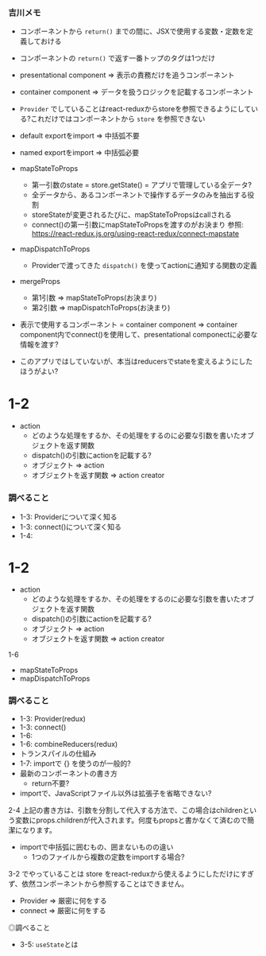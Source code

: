 ### 吉川メモ
* コンポーネントから `return()` までの間に、JSXで使用する変数・定数を定義しておける
* コンポーネントの `return()` で返す一番トップのタグは1つだけ
* presentational component => 表示の責務だけを追うコンポーネント
* container component => データを扱うロジックを記載するコンポーネント
* `Provider` でしていることはreact-reduxからstoreを参照できるようにしている?これだけではコンポーネントから `store` を参照できない
* default exportをimport => 中括弧不要
* named exportをimport => 中括弧必要
* mapStateToProps
  * 第一引数のstate = store.getState() = アプリで管理している全データ?
  * 全データから、あるコンポーネントで操作するデータのみを抽出する役割
  * storeStateが変更されるたびに、mapStateToPropsはcallされる
  * connect()の第一引数にmapStateToPropsを渡すのがお決まり
  参照: https://react-redux.js.org/using-react-redux/connect-mapstate
* mapDispatchToProps
  * Providerで渡ってきた `dispatch()` を使ってactionに通知する関数の定義
* mergeProps
  * 第1引数 => mapStateToProps(お決まり)
  * 第2引数 => mapDispatchToProps(お決まり)

* 表示で使用するコンポーネント = container component => container component内でconnect()を使用して、presentational componectに必要な情報を渡す?
* このアプリではしていないが、本当はreducersでstateを変えるようにしたほうがよい?



# 1-2
* action
  * どのような処理をするか、その処理をするのに必要な引数を書いたオブジェクトを返す関数
  * dispatch()の引数にactionを記載する?
  * オブジェクト => action
  * オブジェクトを返す関数 => action creator


### 調べること
* 1-3: Providerについて深く知る
* 1-3: connect()について深く知る
* 1-4:


# 1-2
* action
  * どのような処理をするか、その処理をするのに必要な引数を書いたオブジェクトを返す関数
  * dispatch()の引数にactionを記載する?
  * オブジェクト => action
  * オブジェクトを返す関数 => action creator

1-6
* mapStateToProps
* mapDispatchToProps


### 調べること
* 1-3: Provider(redux)
* 1-3: connect()
* 1-6:
* 1-6: combineReducers(redux)
* トランスパイルの仕組み
* 1-7: importで {} を使うのが一般的?
* 最新のコンポーネントの書き方
  * return不要?
* importで、JavaScriptファイル以外は拡張子を省略できない?

2-4
  上記の書き方は、引数を分割して代入する方法で、この場合はchildrenという変数にprops.childrenが代入されます。何度もpropsと書かなくて済むので簡潔になります。

* importで中括弧に囲むもの、囲まないものの違い
  * 1つのファイルから複数の定数をimportする場合?

3-2
  <Provider>でやっていることは store をreact-reduxから使えるようにしただけにすぎず、依然コンポーネントから参照することはできません。

* Provider => 厳密に何をする
* connect => 厳密に何をする


◎調べること
* 3-5: `useState`とは
